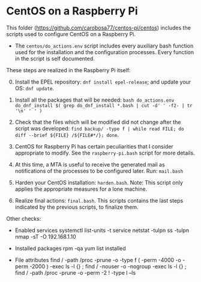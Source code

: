 # CentOS on a Raspberry Pi

This folder (https://github.com/carobosa77/centos-pi/centos) includes the scripts used to configure CentOS on a Raspberry Pi.

- The `centos/do_actions.env` script includes every auxiliary bash function used for the installation and the configuration processes. Every function in the script is self documented.

These steps are realized in the Raspberry Pi itself:

0) Install the EPEL repository: `dnf install epel-release`; and update your OS: `dnf update`.

1) Install all the packages that will be needed: `bash do_actions.env do_dnf_install $( grep do_dnf_install *.bash | cut -d' ' -f2- | tr '\n' ' ' )`

2) Check that the files which will be modified did not change after the script was developed: `find backup/ -type f | while read FILE; do diff --brief ${FILE} /${FILE#*/}; done`.

3) CentOS for Raspberry Pi has certain peculiarities that I consider appropriate to modify. See the `raspberry-pi.bash` script for more details.

4) At this time, a MTA is useful to receive the generated mail as notifications of the processes to be configured later. Run: `mail.bash`

5) Harden your CentOS installation: `harden.bash`. Note: This script only applies the appropriate measures for a lone machine.

6) Realize final actions: `final.bash`. This scripts contains the last steps indicated by the previous scripts, to finalize them.

Other checks:

- Enabled services
    systemctl list-units -t service
    netstat -tulpn
    ss -tulpn
    nmap -sT -O 192.168.1.10

- Installed packages
    rpm -qa
    yum list installed

- File attributes
    find /  -path /proc -prune -o -type f \( -perm -4000 -o -perm -2000 \) -exec ls -l {} \;
    find / -nouser -o -nogroup -exec ls -l {} \;
    find / -path /proc -prune -o -perm -2 ! -type l –ls

